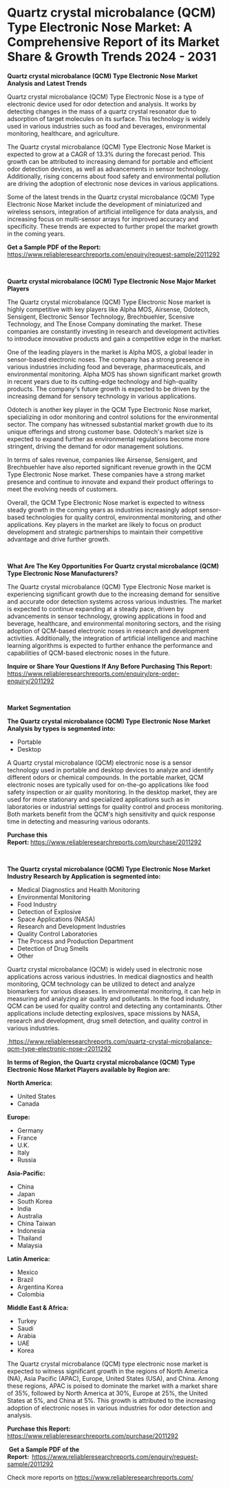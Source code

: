<p><h1>Quartz crystal microbalance (QCM) Type Electronic Nose Market: A Comprehensive Report of its Market Share & Growth Trends 2024 - 2031</h1></p><p><strong>Quartz crystal microbalance (QCM) Type Electronic Nose Market Analysis and Latest Trends</strong></p>
<p><p>Quartz crystal microbalance (QCM) Type Electronic Nose is a type of electronic device used for odor detection and analysis. It works by detecting changes in the mass of a quartz crystal resonator due to adsorption of target molecules on its surface. This technology is widely used in various industries such as food and beverages, environmental monitoring, healthcare, and agriculture.</p><p>The Quartz crystal microbalance (QCM) Type Electronic Nose Market is expected to grow at a CAGR of 13.3% during the forecast period. This growth can be attributed to increasing demand for portable and efficient odor detection devices, as well as advancements in sensor technology. Additionally, rising concerns about food safety and environmental pollution are driving the adoption of electronic nose devices in various applications.</p><p>Some of the latest trends in the Quartz crystal microbalance (QCM) Type Electronic Nose Market include the development of miniaturized and wireless sensors, integration of artificial intelligence for data analysis, and increasing focus on multi-sensor arrays for improved accuracy and specificity. These trends are expected to further propel the market growth in the coming years.</p></p>
<p><strong>Get a Sample PDF of the Report:&nbsp;</strong> <a href="https://www.reliableresearchreports.com/enquiry/request-sample/2011292">https://www.reliableresearchreports.com/enquiry/request-sample/2011292</a></p>
<p>&nbsp;</p>
<p><strong>Quartz crystal microbalance (QCM) Type Electronic Nose Major Market Players</strong></p>
<p><p>The Quartz crystal microbalance (QCM) Type Electronic Nose market is highly competitive with key players like Alpha MOS, Airsense, Odotech, Sensigent, Electronic Sensor Technology, Brechbuehler, Scensive Technology, and The Enose Company dominating the market. These companies are constantly investing in research and development activities to introduce innovative products and gain a competitive edge in the market.</p><p>One of the leading players in the market is Alpha MOS, a global leader in sensor-based electronic noses. The company has a strong presence in various industries including food and beverage, pharmaceuticals, and environmental monitoring. Alpha MOS has shown significant market growth in recent years due to its cutting-edge technology and high-quality products. The company's future growth is expected to be driven by the increasing demand for sensory technology in various applications.</p><p>Odotech is another key player in the QCM Type Electronic Nose market, specializing in odor monitoring and control solutions for the environmental sector. The company has witnessed substantial market growth due to its unique offerings and strong customer base. Odotech's market size is expected to expand further as environmental regulations become more stringent, driving the demand for odor management solutions.</p><p>In terms of sales revenue, companies like Airsense, Sensigent, and Brechbuehler have also reported significant revenue growth in the QCM Type Electronic Nose market. These companies have a strong market presence and continue to innovate and expand their product offerings to meet the evolving needs of customers.</p><p>Overall, the QCM Type Electronic Nose market is expected to witness steady growth in the coming years as industries increasingly adopt sensor-based technologies for quality control, environmental monitoring, and other applications. Key players in the market are likely to focus on product development and strategic partnerships to maintain their competitive advantage and drive further growth.</p></p>
<p>&nbsp;</p>
<p><strong>What Are The Key Opportunities For Quartz crystal microbalance (QCM) Type Electronic Nose Manufacturers?</strong></p>
<p><p>The Quartz crystal microbalance (QCM) Type Electronic Nose market is experiencing significant growth due to the increasing demand for sensitive and accurate odor detection systems across various industries. The market is expected to continue expanding at a steady pace, driven by advancements in sensor technology, growing applications in food and beverage, healthcare, and environmental monitoring sectors, and the rising adoption of QCM-based electronic noses in research and development activities. Additionally, the integration of artificial intelligence and machine learning algorithms is expected to further enhance the performance and capabilities of QCM-based electronic noses in the future.</p></p>
<p><strong>Inquire or Share Your Questions If Any Before Purchasing This Report:</strong> <a href="https://www.reliableresearchreports.com/enquiry/pre-order-enquiry/2011292">https://www.reliableresearchreports.com/enquiry/pre-order-enquiry/2011292</a></p>
<p>&nbsp;</p>
<p><strong>Market Segmentation</strong></p>
<p><strong>The Quartz crystal microbalance (QCM) Type Electronic Nose Market Analysis by types is segmented into:</strong></p>
<p><ul><li>Portable</li><li>Desktop</li></ul></p>
<p><p>A Quartz crystal microbalance (QCM) electronic nose is a sensor technology used in portable and desktop devices to analyze and identify different odors or chemical compounds. In the portable market, QCM electronic noses are typically used for on-the-go applications like food safety inspection or air quality monitoring. In the desktop market, they are used for more stationary and specialized applications such as in laboratories or industrial settings for quality control and process monitoring. Both markets benefit from the QCM's high sensitivity and quick response time in detecting and measuring various odorants.</p></p>
<p><strong>Purchase this Report:&nbsp;</strong><a href="https://www.reliableresearchreports.com/purchase/2011292">https://www.reliableresearchreports.com/purchase/2011292</a></p>
<p>&nbsp;</p>
<p><strong>The Quartz crystal microbalance (QCM) Type Electronic Nose Market Industry Research by Application is segmented into:</strong></p>
<p><ul><li>Medical Diagnostics and Health Monitoring</li><li>Environmental Monitoring</li><li>Food Industry</li><li>Detection of Explosive</li><li>Space Applications (NASA)</li><li>Research and Development Industries</li><li>Quality Control Laboratories</li><li>The Process and Production Department</li><li>Detection of Drug Smells</li><li>Other</li></ul></p>
<p><p>Quartz crystal microbalance (QCM) is widely used in electronic nose applications across various industries. In medical diagnostics and health monitoring, QCM technology can be utilized to detect and analyze biomarkers for various diseases. In environmental monitoring, it can help in measuring and analyzing air quality and pollutants. In the food industry, QCM can be used for quality control and detecting any contaminants. Other applications include detecting explosives, space missions by NASA, research and development, drug smell detection, and quality control in various industries.</p></p>
<p><a href="https://www.reliableresearchreports.com/quartz-crystal-microbalance-qcm-type-electronic-nose-r2011292">&nbsp;https://www.reliableresearchreports.com/quartz-crystal-microbalance-qcm-type-electronic-nose-r2011292</a></p>
<p><strong>In terms of Region, the Quartz crystal microbalance (QCM) Type Electronic Nose Market Players available by Region are:</strong></p>
<p>
    <p> <strong> North America: </strong>
        <ul>
            <li>United States</li>
            <li>Canada</li>
        </ul>
        </p> 
    <p> <strong> Europe: </strong>
        <ul>
            <li>Germany</li>
            <li>France</li>
            <li>U.K.</li>
            <li>Italy</li>
            <li>Russia</li>
        </ul>
        </p> 
    <p> <strong> Asia-Pacific: </strong>
        <ul>
            <li>China</li>
            <li>Japan</li>
            <li>South Korea</li>
            <li>India</li>
            <li>Australia</li>
            <li>China Taiwan</li>
            <li>Indonesia</li>
            <li>Thailand</li>
            <li>Malaysia</li>
        </ul>
        </p> 
    <p> <strong> Latin America: </strong>
        <ul>
            <li>Mexico</li>
            <li>Brazil</li>
            <li>Argentina Korea</li>
            <li>Colombia</li>
        </ul>
        </p> 
    <p> <strong> Middle East & Africa: </strong>
        <ul>
            <li>Turkey</li>
            <li>Saudi</li>
            <li>Arabia</li>
            <li>UAE</li>
            <li>Korea</li>
        </ul>
    </p>
    </p>
<p><p>The Quartz crystal microbalance (QCM) type electronic nose market is expected to witness significant growth in the regions of North America (NA), Asia Pacific (APAC), Europe, United States (USA), and China. Among these regions, APAC is poised to dominate the market with a market share of 35%, followed by North America at 30%, Europe at 25%, the United States at 5%, and China at 5%. This growth is attributed to the increasing adoption of electronic noses in various industries for odor detection and analysis.</p></p>
<p><strong>Purchase this Report: </strong><a href="https://www.reliableresearchreports.com/purchase/2011292">https://www.reliableresearchreports.com/purchase/2011292</a></p>
<p>&nbsp;<strong>Get a Sample PDF of the Report:&nbsp;&nbsp;</strong><a href="https://www.reliableresearchreports.com/enquiry/request-sample/2011292">https://www.reliableresearchreports.com/enquiry/request-sample/2011292</a></p>
<p><strong></strong></p>
<p>Check more reports on <a href="https://www.reliableresearchreports.com/">https://www.reliableresearchreports.com/</a></p>